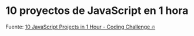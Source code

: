 # 10 proyectos de JavaScript en 1 hora

Fuente: [10 JavaScript Projects in 1 Hour - Coding Challenge 🔥](https://www.youtube.com/watch?v=8GPPJpiLqHk)
